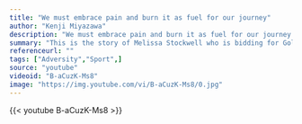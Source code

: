 ```yaml
---
title: "We must embrace pain and burn it as fuel for our journey"
author: "Kenji Miyazawa"
description: "We must embrace pain and burn it as fuel for our journey - Kenji Miyazawa quotes from GetInspired365.com"
summary: "This is the story of Melissa Stockwell who is bidding for Gold in Rio."
referenceurl: ""
tags: ["Adversity","Sport",]
source: "youtube"
videoid: "B-aCuzK-Ms8"
image: "https://img.youtube.com/vi/B-aCuzK-Ms8/0.jpg"
---
```


{{< youtube B-aCuzK-Ms8 >}}

